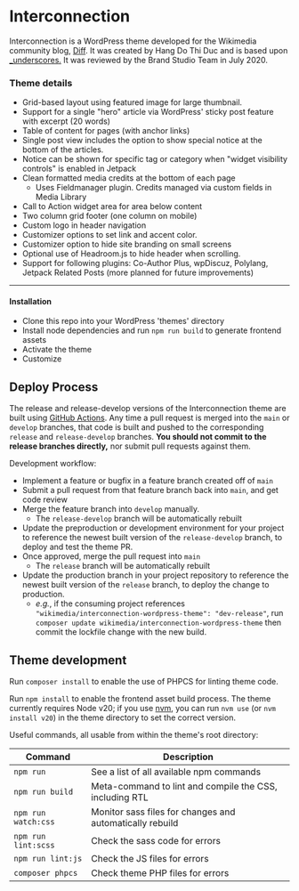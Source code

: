# Interconnection

Interconnection is a WordPress theme developed for the Wikimedia community blog, [Diff](https://diff.wikimedia.org). It was created by Hang Do Thi Duc and is based upon [_underscores.](https://underscores.me/) It was reviewed by the Brand Studio Team in July 2020.

### Theme details
* Grid-based layout using featured image for large thumbnail.
* Support for a single "hero" article via WordPress' sticky post feature with excerpt (20 words)
* Table of content for pages (with anchor links)
* Single post view includes the option to show special notice at the bottom of the articles.
 * Notice can be shown for specific tag or category when "widget visibility controls" is enabled in Jetpack
* Clean formatted media credits at the bottom of each page
  * Uses Fieldmanager plugin. Credits managed via custom fields in Media Library
* Call to Action widget area for area below content
* Two column grid footer (one column on mobile)
* Custom logo in header navigation
* Customizer options to set link and accent color.
* Customizer option to hide site branding on small screens
* Optional use of Headroom.js to hide header when scrolling.
* Support for following plugins: Co-Author Plus, wpDiscuz, Polylang, Jetpack Related Posts (more planned for future improvements)

---------------
#### Installation
* Clone this repo into your WordPress 'themes' directory
* Install node dependencies and run `npm run build` to generate frontend assets
* Activate the theme
* Customize

Deploy Process
---------------
The release and release-develop versions of the Interconnection theme are built using [GitHub Actions](https://github.com/features/actions). Any time a pull request is merged into the `main` or `develop` branches, that code is built and pushed to the corresponding `release` and `release-develop` branches. **You should not commit to the release branches directly,** nor submit pull requests against them.

Development workflow:

- Implement a feature or bugfix in a feature branch created off of `main`
- Submit a pull request from that feature branch back into `main`, and get code review
- Merge the feature branch into `develop` manually.
  - The `release-develop` branch will be automatically rebuilt
- Update the preproduction or development environment for your project to reference the newest built version of the `release-develop` branch, to deploy and test the theme PR.
- Once approved, merge the pull request into `main`
  - The `release` branch will be automatically rebuilt
- Update the production branch in your project repository to reference the newest built version of the `release` branch, to deploy the change to production.
  - _e.g._, if the consuming project references `"wikimedia/interconnection-wordpress-theme": "dev-release"`, run `composer update wikimedia/interconnection-wordpress-theme` then commit the lockfile change with the new build.

## Theme development

Run `composer install` to enable the use of PHPCS for linting theme code.

Run `npm install` to enable the frontend asset build process. The theme currently requires Node v20; if you use [nvm](https://github.com/nvm-sh/nvm), you can run `nvm use` (or `nvm install v20`) in the theme directory to set the correct version.

Useful commands, all usable from within the theme's root directory:

 Command                   | Description
-------------------------- | --------------------------------------------------------
`npm run`                  | See a list of all available npm commands
`npm run build`            | Meta-command to lint and compile the CSS, including RTL
`npm run watch:css`        | Monitor sass files for changes and automatically rebuild
`npm run lint:scss`        | Check the sass code for errors
`npm run lint:js`          | Check the JS files for errors
`composer phpcs`           | Check theme PHP files for errors

